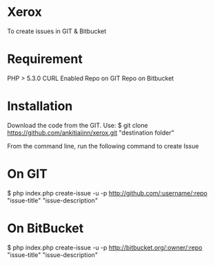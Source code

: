 Xerox
=====

To create issues in GIT & Bitbucket

Requirement
===========

PHP > 5.3.0
CURL Enabled
Repo on GIT
Repo on Bitbucket

Installation
============

Download the code from the GIT. Use:
$ git clone https://github.com/ankitjaiinn/xerox.git "destination folder"


From the command line, run the following command to create Issue

On GIT
======
$ php index.php create-issue -u <git-username> -p <git-password> http://github.com/:username/:repo "issue-title" "issue-description"

On BitBucket
======
$ php index.php create-issue -u <bitbucket-username> -p <bitbucket-password> http://bitbucket.org/:owner/:repo "issue-title" "issue-description"
